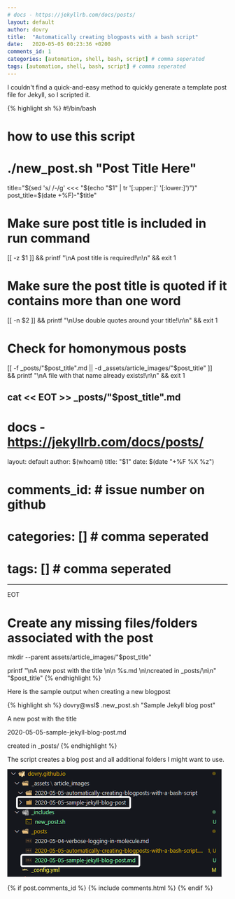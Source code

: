```yaml
---
# docs - https://jekyllrb.com/docs/posts/
layout: default
author: dovry
title:  "Automatically creating blogposts with a bash script"
date:   2020-05-05 00:23:36 +0200
comments_id: 1
categories: [automation, shell, bash, script] # comma seperated
tags: [automation, shell, bash, script] # comma seperated
---
```


I couldn't find a quick-and-easy method to quickly generate a template post file for Jekyll, so I scripted it.

{% highlight sh %}
#!/bin/bash
# how to use this script
# ./new_post.sh "Post Title Here"

title="$(sed 's/ /-/g' <<< "$(echo "$1" | tr '[:upper:]' '[:lower:]')")"
post_title=$(date +%F)-"$title"

# Make sure post title is included in run command
[[ -z $1 ]] && printf "\nA post title is required!\n\n" && exit 1
# Make sure the post title is quoted if it contains more than one word
[[ -n $2 ]] && printf "\nUse double quotes around your title!\n\n" && exit 1
# Check for homonymous posts
[[ -f _posts/"$post_title".md || -d _assets/article_images/"$post_title" ]] \
&& printf "\nA file with that name already exists!\n\n" && exit 1

cat << EOT >> _posts/"$post_title".md
---
# docs - https://jekyllrb.com/docs/posts/
layout: default
author: $(whoami)
title:  "$1"
date:   $(date "+%F %X %z")
# comments_id:      # issue number on github
# categories: []    # comma seperated
# tags: []          # comma seperated
---
EOT

# Create any missing files/folders associated with the post
mkdir --parent assets/article_images/"$post_title"

printf "\nA new post with the title \n\n  %s.md \n\ncreated in _posts/\n\n" "$post_title"
{% endhighlight %}

Here is the sample output when creating a new blogpost

{% highlight sh %}
dovry@wsl$ .new_post.sh "Sample Jekyll blog post"

A new post with the title

  2020-05-05-sample-jekyll-blog-post.md

created in _posts/
{% endhighlight %}

The script creates a blog post and all additional folders I might want to use.

![image](/assets/article_images/2020-05-05-automatically-creating-blogposts-with-a-bash-script/script_example.png)

{% if post.comments_id %}
 {% include comments.html %}
{% endif %}
